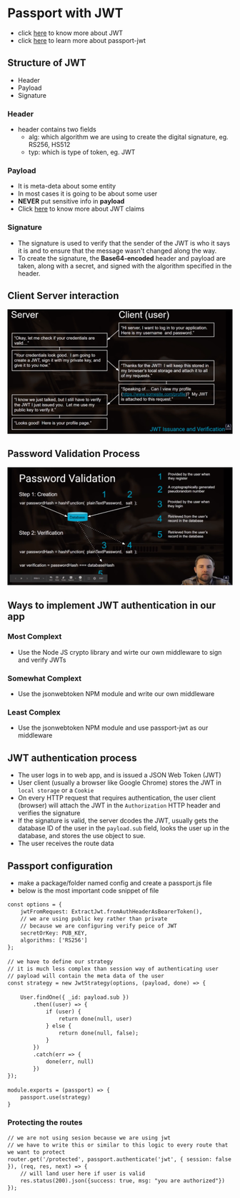 # Passport with JWT
- click [here](https://jwt.io/) to know more about JWT
- click [here](https://www.passportjs.org/packages/passport-jwt/) to learn more about passport-jwt
## Structure of JWT
- Header
- Payload
- Signature

### Header
- header contains two fields
    - alg: which algorithm we are using to create the digital signature, eg. RS256, HS512
    - typ: which is type of token, eg. JWT

### Payload
- It is meta-deta about some entity
- In most cases it is going to be about some user 
- **NEVER** put sensitive info in **payload**
- Click [here](https://datatracker.ietf.org/doc/html/rfc7519) to know more about JWT claims

### Signature
- The signature is used to verify that the sender of the JWT is who it says it is and to ensure that the message wasn't changed along the way. 
- To create the signature, the **Base64-encoded** header and payload are taken, along with a secret, and signed with the algorithm specified in the header.
## Client Server interaction

![client-server-interaction](/assets/client-server-interaction.png)

## Password Validation Process
![password-validation-process](/assets/password-validation-process.png)

## Ways to implement JWT authentication in our app
### Most Complext
- Use the Node JS crypto library and wirte our own middleware to sign and verify JWTs
### Somewhat Complext
- Use the jsonwebtoken NPM module and write our own middleware

### Least Complex
- Use the jsonwebtoken NPM module and use passport-jwt as our middleware

## JWT authentication process
- The user logs in to web app, and is issued a JSON Web Token (JWT)
- User client (usually a browser like Google Chrome) stores the JWT in `local storage` or a `Cookie`
- On every HTTP request that requires authentication, the user client (browser) will attach the JWT in the `Authorization` HTTP header and verifies the signature
- If the signature is valid, the server dcodes the JWT, usually gets the database ID of the user in the `payload.sub` field, looks the user up in the database, and stores the use object to sue.
- The user receives the route data

## Passport configuration
- make a package/folder named config and create a passport.js file
- below is the most important code snippet of file
```
const options = {
    jwtFromRequest: ExtractJwt.fromAuthHeaderAsBearerToken(),
    // we are using public key rather than private
    // because we are configuring verify peice of JWT
    secretOrKey: PUB_KEY,
    algorithms: ['RS256']
};

// we have to define our strategy
// it is much less complex than session way of authenticating user
// payload will contain the meta data of the user
const strategy = new JwtStrategy(options, (payload, done) => {
    
    User.findOne({ _id: payload.sub })
        .then((user) => {
            if (user) {
                return done(null, user)
            } else {
                return done(null, false);
            }
        })
        .catch(err => {
            done(err, null)
        })
});

module.exports = (passport) => {
    passport.use(strategy)
}
```

### Protecting the routes
```
// we are not using sesion because we are using jwt
// we have to write this or similar to this logic to every route that we want to protect
router.get('/protected', passport.authenticate('jwt', { session: false }), (req, res, next) => {
    // will land user here if user is valid
    res.status(200).json({success: true, msg: "you are authorized"})
});
```
